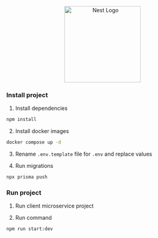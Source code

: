 <p align="center">
  <a href="http://nestjs.com/" target="blank"><img src="https://nestjs.com/img/logo-small.svg" width="200" alt="Nest Logo" /></a>
</p>


### Install project

1. Install dependencies
```bash
npm install
```

2. Install docker images
```bash
docker compose up -d
```

3. Rename ```.env.template``` file for ```.env``` and replace values

4. Run migrations
```bash
npx prisma push
```

### Run project
1. Run client microservice project

2. Run command
```bash
npm run start:dev
```